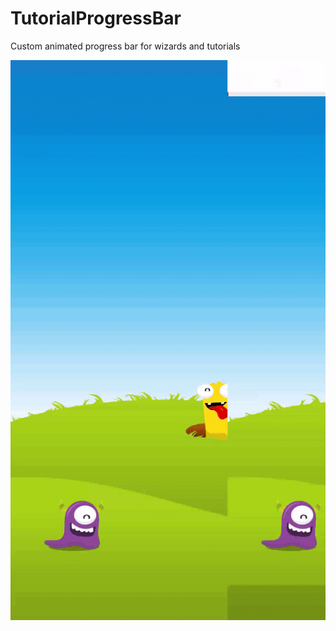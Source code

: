 # TutorialProgressBar
Custom animated progress bar for wizards and tutorials

![alt tag](https://github.com/RonyBrosh/TutorialProgressBar/blob/master/Graphics/kidoz_demo.gif)
